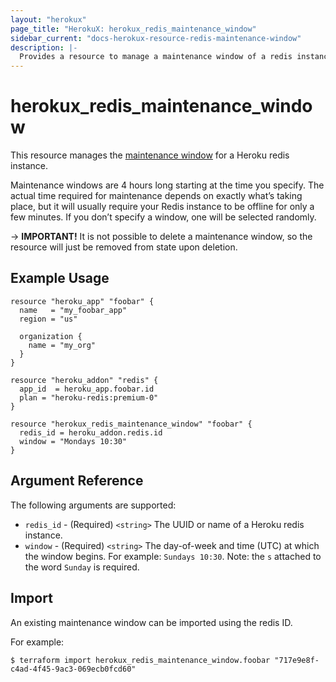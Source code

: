 ```yaml
---
layout: "herokux"
page_title: "HerokuX: herokux_redis_maintenance_window"
sidebar_current: "docs-herokux-resource-redis-maintenance-window"
description: |-
  Provides a resource to manage a maintenance window of a redis instance
---
```


# herokux\_redis\_maintenance\_window

This resource manages the [maintenance window](https://devcenter.heroku.com/articles/heroku-redis-maintenance)
for a Heroku redis instance.

Maintenance windows are 4 hours long starting at the time you specify. The actual time required for maintenance
depends on exactly what’s taking place, but it will usually require your Redis instance to be offline for only a
few minutes. If you don’t specify a window, one will be selected randomly.

-> **IMPORTANT!**
It is not possible to delete a maintenance window, so the resource will just be removed from state upon deletion.

## Example Usage

```hcl-terraform
resource "heroku_app" "foobar" {
  name   = "my_foobar_app"
  region = "us"

  organization {
    name = "my_org"
  }
}

resource "heroku_addon" "redis" {
  app_id  = heroku_app.foobar.id
  plan = "heroku-redis:premium-0"
}

resource "herokux_redis_maintenance_window" "foobar" {
  redis_id = heroku_addon.redis.id
  window = "Mondays 10:30"
}
```

## Argument Reference

The following arguments are supported:

* `redis_id` - (Required) `<string>` The UUID or name of a Heroku redis instance.
* `window` - (Required) `<string>` The day-of-week and time (UTC) at which the window begins.
For example: `Sundays 10:30`. Note: the `s` attached to the word `Sunday` is required.

## Import

An existing maintenance window can be imported using the redis ID.

For example:

```shell script
$ terraform import herokux_redis_maintenance_window.foobar "717e9e8f-c4ad-4f45-9ac3-069ecb0fcd60"
```
